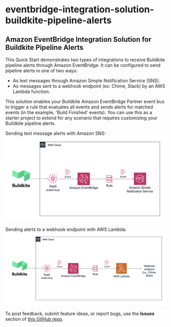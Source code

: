 # eventbridge-integration-solution-buildkite-pipeline-alerts
## Amazon EventBridge Integration Solution for Buildkite Pipeline Alerts

This Quick Start demonstrates two types of integrations to receive Buildkite pipeline alerts through Amazon EventBridge. It can be configured to send pipeline alerts in one of two ways:
- As text messages through Amazon Simple Notification Service (SNS).
- As messages sent to a webhook endpoint (ex: Chime, Slack) by an AWS Lambda function.

This solution enables your Buildkite Amazon EventBridge Partner event bus to trigger a rule that evaluates all events and sends alerts for matched events (in the example, 'Build Finished' events). You can use this as a starter project to extend for any scenario that requires customizing your Buildkite pipeline alerts.

Sending text message alerts with Amazon SNS:
![Quick Start architecture for EventBridge Integration Solution for Buildkite pipeline alerts & SNS](https://github.com/aws-quickstart/eventbridge-integration-solution-buildkite-pipeline-alerts/raw/master/images/arch-eventbridge-buildkite-sns.png)

Sending alerts to a webhook endpoint with AWS Lambda:
![Quick Start architecture for EventBridge Integration Solution for Buildkite pipeline alerts & Lambda](https://github.com/aws-quickstart/eventbridge-integration-solution-buildkite-pipeline-alerts/raw/master/images/arch-eventbridge-lambda-webhook.png)

To post feedback, submit feature ideas, or report bugs, use the **Issues** section of [this GitHub repo](https://github.com/aws-quickstart/eventbridge-buildkite-pipeline-alerts).
